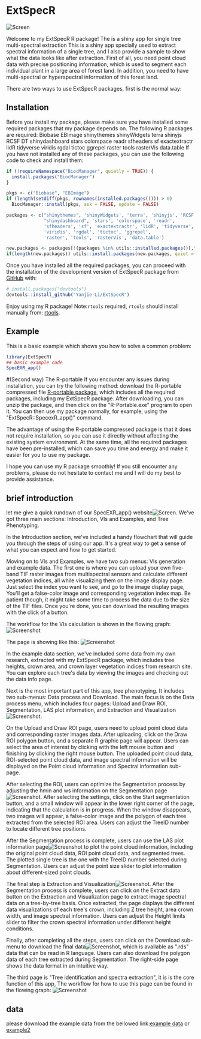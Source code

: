 
# ExtSpecR
![Screen](/images/22.png)

<!-- badges: start -->
<!-- badges: end -->

Welcome to my ExtSpecR R package! The  is a shiny app for single tree multi-spectral extraction This is a shiny app specially used to extract spectral information of a single tree, and I also provide a sample to show what the data looks like after extraction.
First of all, you need point cloud data with precise positioning information, which is used to segment each individual plant in a large area of forest land. In addition, you need to have multi-spectral or hyperspectral information of this forest land.

There are two ways to use ExtSpecR packages, first is the normal way:
## Installation
Before you install my package, please make sure you have installed some required packages that my package depends on. The following R packages are required:
Biobase
EBImage
shinythemes
shinyWidgets
terra
shinyjs
RCSF
DT
shinydashboard
stars
colorspace
readr
sfheaders
sf
exactextractr
lidR
tidyverse
viridis
rgdal
tictoc
ggrepel
raster
tools
rasterVis
data.table
If you have not installed any of these packages, you can use the following code to check and install them:
``` r
if (!requireNamespace("BiocManager", quietly = TRUE)) {
  install.packages("BiocManager")
}

pkgs <- c("Biobase", "EBImage")
if (length(setdiff(pkgs, rownames(installed.packages()))) > 0)
  BiocManager::install(pkgs, ask = FALSE, update = FALSE)

packages <- c("shinythemes", 'shinyWidgets', 'terra', 'shinyjs', 'RCSF', 'DT',
              "shinydashboard", 'stars', 'colorspace', 'readr',
              'sfheaders', 'sf', 'exactextractr', 'lidR', 'tidyverse',
              'viridis', 'rgdal', 'tictoc', 'ggrepel',
              'raster', 'tools', 'rasterVis', 'data.table')

new.packages <- packages[!(packages %in% utils::installed.packages()[,"Package"])]
if(length(new.packages)) utils::install.packages(new.packages, quiet = TRUE)

```
Once you have installed all the required packages, you can proceed with the installation of the development version of ExtSpecR  package from [GitHub](https://github.com/) with:

``` r
# install.packages("devtools")
devtools::install_github("Yanjie-Li/ExtSpecR")
```
Enjoy using my R package!
Note:`rtools` required, `rtools` should install manually from: [rtools](https://cran.r-project.org/bin/windows/Rtools/rtools42/rtools.html).  

## Example

This is a basic example which shows you how to solve a common problem:

``` r
library(ExtSpecR)
## basic example code
SpecEXR_app()

```
#(Second way) The R-portable
If you encounter any issues during installation, you can try the following method: download the R-portable compressed file  [R-portable package](https://ln5.sync.com/dl/1d8587200/aubeg7ib-x7ia9bx5-r86f7qqy-2rvuygaf), which includes all the required packages, including my ExtSpecR package. After downloading, you can unzip the package, and then click on the "R-Portable.exe" program to open it. You can then use my package normally, for example, using the "ExtSpecR::SpecexR_app()" command.

The advantage of using the R-portable compressed package is that it does not require installation, so you can use it directly without affecting the existing system environment. At the same time, all the required packages have been pre-installed, which can save you time and energy and make it easier for you to use my package.

I hope you can use my R package smoothly! If you still encounter any problems, please do not hesitate to contact me and I will do my best to provide assistance.
 
## brief introduction

let me give a quick rundown of our SpecEXR_app() website![Screen](/images/first.jpg). We've got three main sections: Introduction, VIs and Examples, and Tree Phenotyping.

In the Introduction section, we've included a handy flowchart that will guide you through the steps of using our app. It's a great way to get a sense of what you can expect and how to get started.

Moving on to VIs and Examples, we have two sub menus: VIs generation and example data. The first one is where you can upload your own five-band TIF raster images from multispectral sensors and calculate different vegetation indices, all while visualizing them on the image display page. Just select the index you want to see, and go to the image display page, You'll get a false-color image and corresponding vegetation index map. Be patient though, it might take some time to process the data due to the size of the TIF files. Once you're done, you can download the resulting images with the click of a button.


The workflow for the VIs calculation is shown in the flowing graph:
![Screenshot](/images/VIs.png)

The page is showing like this:
![Screenshot](/images/viss.png)

In the example data section, we've included some data from my own research, extracted with my ExtSpecR package, which includes tree heights, crown area, and crown layer vegetation indices from research site. You can explore each tree's data by viewing the images and checking out the data info page.

 
Next is the most important part of this app, tree phenotyping. It includes two sub-menus: Data process and Download. The main focus is on the Data process menu, which includes four pages: Upload and Draw ROI, Segmentation, LAS plot information, and Extraction and Visualization![Screenshot](/images/treephno.png).

On the Upload and Draw ROI page, users need to upload point cloud data and corresponding raster images data. After uploading, click on the Draw ROI polygon button, and a separate R graphic page will appear. Users can select the area of interest by clicking with the left mouse button and finishing by clicking the right mouse button. The uploaded point cloud data, ROI-selected point cloud data, and image spectral information will be displayed on the Point cloud information and Spectral information sub-page.

After selecting the ROI, users can optimize the Segmentation process by adjusting the hmin and ws information on the Segmentation page![Screenshot](/images/seg.png). After selecting the settings, click on the Start segmentation button, and a small window will appear in the lower right corner of the page, indicating that the calculation is in progress. When the window disappears, two images will appear, a false-color image and the polygon of each tree extracted from the selected ROI area. Users can adjust the TreeID number to locate different tree positions.

After the Segmentation process is complete, users can use the LAS plot information page![Screenshot](/images/las.png) to plot the point cloud information, including the original point cloud data, ROI point cloud data, and segmented trees. The plotted single tree is the one with the TreeID number selected during Segmentation. Users can adjust the point size slider to plot information about different-sized point clouds.

The final step is Extraction and Visualization![Screenshot](/images/exdt.png). After the Segmentation process is complete, users can click on the Extract data button on the Extraction and Visualization page to extract image spectral data on a tree-by-tree basis. Once extracted, the page displays the different data visualizations of each tree's crown, including Z tree height, area crown width, and image spectral information. Users can adjust the Height limits slider to filter the crown spectral information under different height conditions.

Finally, after completing all the steps, users can click on the Download sub-menu to download the final data![Screenshot](/images/down.png), which is available as ".rds" data that can be read in R language. Users can also download the polygon data of each tree extracted during Segmentation. The right-side page shows the data format in an intuitive way.




The third page is "Tree identification and spectra extraction", it is is the core function of this app, The workflow for how to use this page can be found in the flowing graph:
![Screenshot](/images/treese.png)

## data

please download the example data from the bellowed link:[example data](https://www.dropbox.com/sh/dncqmm0eh7ek7sw/AADgg3bgyHGz5HWa-I9wLQxra?dl=0)
or [example2](https://ln5.sync.com/dl/d6899c6f0/3g32725x-b85yuvm3-ba68kfre-jewun6fk)

